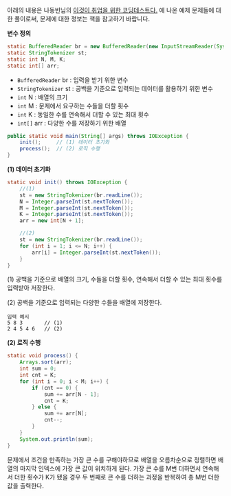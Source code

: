 아래의 내용은 나동빈님의 [이것이 취업을 위한 코딩테스트다.](http://www.yes24.com/Product/Goods/91433923) 에 나온 예제 문제들에 대한 풀이로써, 문제에 대한 정보는 책을 참고하기 바랍니다.

**변수 정의**

```java
static BufferedReader br = new BufferedReader(new InputStreamReader(System.in));
static StringTokenizer st;
static int N, M, K;
static int[] arr;
```

- `BufferedReader` br : 입력을 받기 위한 변수
- `StringTokenizer` st : 공백을 기준으로 입력되는 데이터를 활용하기 위한 변수
- `int` N : 배열의 크기
- `int` M : 문제에서 요구하는 수들을 더할 횟수
- `int` K : 동일한 수를 연속해서 더할 수 있는 최대 횟수
- `int[]` arr : 다양한 수를 저장하기 위한 배열

```java
public static void main(String[] args) throws IOException {
    init();     // (1) 데이터 초기화
    process();  // (2) 로직 수행
}
```

**(1) 데이터 초기화**

```java
static void init() throws IOException {
    //(1)
    st = new StringTokenizer(br.readLine());
    N = Integer.parseInt(st.nextToken());
    M = Integer.parseInt(st.nextToken());
    K = Integer.parseInt(st.nextToken());
    arr = new int[N + 1];

    //(2)
    st = new StringTokenizer(br.readLine());
    for (int i = 1; i <= N; i++) {
        arr[i] = Integer.parseInt(st.nextToken());
    }
}
```

(1) 공백을 기준으로 배열의 크기, 수들을 더할 횟수, 연속해서 더할 수 있는 최대 횟수를 입력받아 저장한다.

(2) 공백을 기준으로 입력되는 다양한 수들을 배열에 저장한다.

```
입력 예시
5 8 3       // (1)
2 4 5 4 6   // (2)
```

**(2) 로직 수행**

```java
static void process() {
    Arrays.sort(arr);
    int sum = 0;
    int cnt = K;
    for (int i = 0; i < M; i++) {
        if (cnt == 0) {
            sum += arr[N - 1];
            cnt = K;
        } else {
            sum += arr[N];
            cnt--;
        }
    }
    System.out.println(sum);
}
```

문제에서 조건을 만족하는 가장 큰 수를 구해야하므로 배열을 오름차순으로 정렬하면 배열의 마지막 인덱스에 가장 큰 값이 위치하게 된다. 가장 큰 수를 M번 더하면서 연속해서 더한 횟수가 K가 됐을 경우 두 번째로 큰 수를 더하는 과정을 반복하여 총 M번 더한 값을 출력한다.
